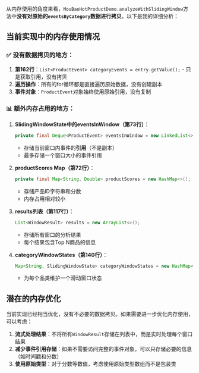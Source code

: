 从内存使用的角度来看，`MouBaoHotProductDemo.analyzeWithSlidingWindow`方法中**没有对原始的`eventsByCategory`数据进行拷贝**。以下是我的详细分析：

## 当前实现中的内存使用情况

### ✅ 没有数据拷贝的地方：
1. **第162行**：`List<ProductEvent> categoryEvents = entry.getValue();` - 只是获取引用，没有拷贝
2. **遍历操作**：所有的for循环都是直接遍历原始数据，没有创建副本
3. **事件对象**：`ProductEvent`对象始终使用原始引用，没有复制

### 📊 额外内存占用的地方：

1. **SlidingWindowState中的eventsInWindow（第73行）**：
   ```java
   private final Deque<ProductEvent> eventsInWindow = new LinkedList<>();
   ```
    - 存储当前窗口内事件的**引用**（不是副本）
    - 最多存储一个窗口大小的事件引用

2. **productScores Map（第72行）**：
   ```java
   private final Map<String, Double> productScores = new HashMap<>();
   ```
    - 存储产品ID字符串和分数
    - 内存占用相对较小

3. **results列表（第117行）**：
   ```java
   List<WindowResult> results = new ArrayList<>();
   ```
    - 存储所有窗口的分析结果
    - 每个结果包含Top N商品的信息

4. **categoryWindowStates（第140行）**：
   ```java
   Map<String, SlidingWindowState> categoryWindowStates = new HashMap<>();
   ```
    - 为每个品类维护一个滑动窗口状态

## 潜在的内存优化

当前实现已经相当优化，没有不必要的数据拷贝。如果需要进一步优化内存使用，可以考虑：

1. **流式处理结果**：不将所有`WindowResult`存储在列表中，而是实时处理每个窗口结果
2. **减少事件引用存储**：如果不需要访问完整的事件对象，可以只存储必要的信息（如时间戳和分数）
3. **使用原始类型**：对于分数等数值，考虑使用原始类型数组而不是包装类

